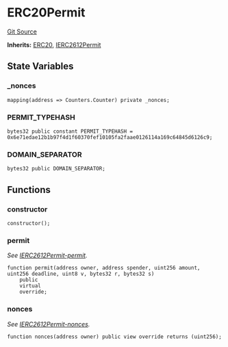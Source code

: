 # ERC20Permit
[Git Source](https://github.com/KlimaDAO/klimadao-solidity/blob/d2235caa445c673ffcb1a4a1d8c97c8c3cba5198/src/protocol/tokens/regular/KlimaToken.sol)

**Inherits:**
[ERC20](/src/protocol/tokens/regular/sKlimaToken.sol/abstract.ERC20.md), [IERC2612Permit](/src/protocol/tokens/regular/sKlimaToken.sol/interface.IERC2612Permit.md)


## State Variables
### _nonces

```solidity
mapping(address => Counters.Counter) private _nonces;
```


### PERMIT_TYPEHASH

```solidity
bytes32 public constant PERMIT_TYPEHASH = 0x6e71edae12b1b97f4d1f60370fef10105fa2faae0126114a169c64845d6126c9;
```


### DOMAIN_SEPARATOR

```solidity
bytes32 public DOMAIN_SEPARATOR;
```


## Functions
### constructor


```solidity
constructor();
```

### permit

*See [IERC2612Permit-permit](/src/protocol/interfaces/IUniswapV2Pair.sol/interface.IUniswapV2Pair.md#permit).*


```solidity
function permit(address owner, address spender, uint256 amount, uint256 deadline, uint8 v, bytes32 r, bytes32 s)
    public
    virtual
    override;
```

### nonces

*See [IERC2612Permit-nonces](/src/protocol/interfaces/IUniswapV2Pair.sol/interface.IUniswapV2Pair.md#nonces).*


```solidity
function nonces(address owner) public view override returns (uint256);
```

